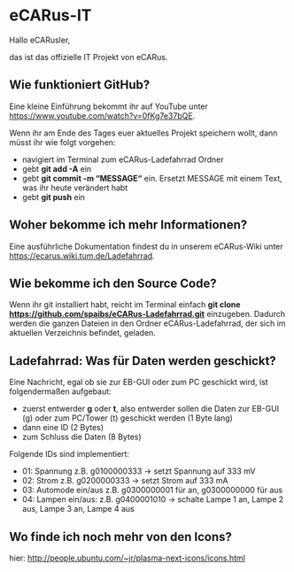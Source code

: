 # eCARus-IT

Hallo eCARusler,

das ist das offizielle IT Projekt von eCARus.

## Wie funktioniert GitHub?

Eine kleine Einführung bekommt ihr auf YouTube unter https://www.youtube.com/watch?v=0fKg7e37bQE.

Wenn ihr am Ende des Tages euer aktuelles Projekt speichern wollt, dann müsst ihr wie folgt vorgehen:

- navigiert im Terminal zum eCARus-Ladefahrrad Ordner
- gebt **git add -A** ein
- gebt **git commit -m “MESSAGE“** ein. Ersetzt MESSAGE mit einem Text, was ihr heute verändert habt
- gebt **git push** ein

## Woher bekomme ich mehr Informationen?

Eine ausführliche Dokumentation findest du in unserem eCARus-Wiki unter https://ecarus.wiki.tum.de/Ladefahrrad.

## Wie bekomme ich den Source Code?

Wenn ihr git installiert habt, reicht im Terminal einfach **git clone https://github.com/spaibs/eCARus-Ladefahrrad.git** einzugeben. Dadurch werden die ganzen Dateien in den Ordner eCARus-Ladefahrrad, der sich im aktuellen Verzeichnis befindet, geladen.

## Ladefahrrad: Was für Daten werden geschickt?

Eine Nachricht, egal ob sie zur EB-GUI oder zum PC geschickt wird, ist folgendermaßen aufgebaut:

- zuerst entwerder **g** oder **t**, also entwerder sollen die Daten zur EB-GUI (g) oder zum PC/Tower (t) geschickt werden (1 Byte lang)
- dann eine ID (2 Bytes)
- zum Schluss die Daten (8 Bytes)

Folgende IDs sind implementiert:

- 01: Spannung z.B. g0100000333 -> setzt Spannung auf 333 mV
- 02: Strom z.B. g0200000333 -> setzt Strom auf 333 mA
- 03: Automode ein/aus z.B. g0300000001 für an, g0300000000 für aus
- 04: Lampen ein/aus: z.B. g0400001010 -> schalte Lampe 1 an, Lampe 2 aus, Lampe 3 an, Lampe 4 aus

## Wo finde ich noch mehr von den Icons?

hier: http://people.ubuntu.com/~jr/plasma-next-icons/icons.html
